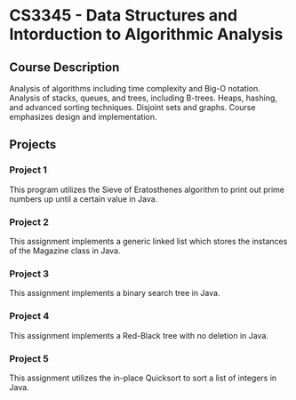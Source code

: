 # CS3345 - Data Structures and Intorduction to Algorithmic Analysis
## Course Description
Analysis of algorithms including time complexity and Big-O notation. Analysis of stacks, queues, and trees, including B-trees. Heaps, hashing, and advanced sorting techniques. Disjoint sets and graphs. Course emphasizes design and implementation.

## Projects
### Project 1
This program utilizes the Sieve of Eratosthenes algorithm to print out prime numbers up until a certain value in Java.
### Project 2
This assignment implements a generic linked list which stores the instances of the Magazine class in Java.
### Project 3
This assignment implements a binary search tree in Java.
### Project 4
This assignment implements a Red-Black tree with no deletion in Java.
### Project 5
This assignment utilizes the in-place Quicksort to sort a list of integers in Java.